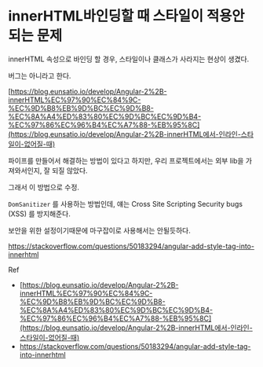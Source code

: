 # innerHTML바인딩할 때 스타일이 적용안되는 문제



innerHTML 속성으로 바인딩 할 경우, 스타일이나 클래스가 사라지는 현상이 생겼다.

버그는 아니라고 한다.

[https://blog.eunsatio.io/develop/Angular-2%2B-innerHTML%EC%97%90%EC%84%9C-%EC%9D%B8%EB%9D%BC%EC%9D%B8-%EC%8A%A4%ED%83%80%EC%9D%BC%EC%9D%B4-%EC%97%86%EC%96%B4%EC%A7%88-%EB%95%8C](https://blog.eunsatio.io/develop/Angular-2%2B-innerHTML에서-인라인-스타일이-없어질-때)



파이프를 만들어서 해결하는 방법이 있다고 하지만, 우리 프로젝트에서는 외부 lib을 가져와서인지, 잘 되질 않았다.

그래서 이 방법으로 수정.

`DomSanitizer` 를 사용하는 방법인데, 얘는 Cross Site Scripting Security bugs (XSS) 를 방지해준다.

보안을 위한 설정이기때문에 마구잡이로 사용해서는 안될듯하다.

https://stackoverflow.com/questions/50183294/angular-add-style-tag-into-innerhtml



Ref

-  [https://blog.eunsatio.io/develop/Angular-2%2B-innerHTML%EC%97%90%EC%84%9C-%EC%9D%B8%EB%9D%BC%EC%9D%B8-%EC%8A%A4%ED%83%80%EC%9D%BC%EC%9D%B4-%EC%97%86%EC%96%B4%EC%A7%88-%EB%95%8C](https://blog.eunsatio.io/develop/Angular-2%2B-innerHTML에서-인라인-스타일이-없어질-때)
- https://stackoverflow.com/questions/50183294/angular-add-style-tag-into-innerhtml
